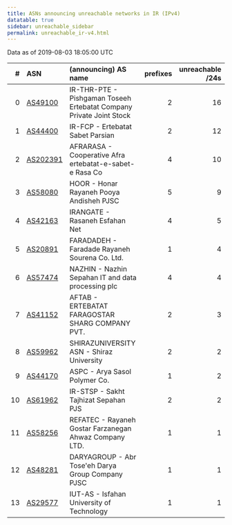 ```yaml
---
title: ASNs announcing unreachable networks in IR (IPv4)
datatable: true
sidebar: unreachable_sidebar
permalink: unreachable_ir-v4.html
---
```


Data as of 2019-08-03 18:05:00 UTC


<div class="datatable-begin"></div>

|   # | ASN                                      | (announcing) AS name                                                |   prefixes |   unreachable /24s |
|----:|:-----------------------------------------|:--------------------------------------------------------------------|-----------:|-------------------:|
|   0 | [AS49100](unreachable_AS49100-v4.html)   | IR-THR-PTE - Pishgaman Toseeh Ertebatat Company Private Joint Stock |          2 |                 16 |
|   1 | [AS44400](unreachable_AS44400-v4.html)   | IR-FCP - Ertebatat Sabet Parsian                                    |          2 |                 12 |
|   2 | [AS202391](unreachable_AS202391-v4.html) | AFRARASA - Cooperative Afra ertebatat-e-sabet-e Rasa Co             |          4 |                 10 |
|   3 | [AS58080](unreachable_AS58080-v4.html)   | HOOR - Honar Rayaneh Pooya Andisheh PJSC                            |          5 |                  9 |
|   4 | [AS42163](unreachable_AS42163-v4.html)   | IRANGATE - Rasaneh Esfahan Net                                      |          4 |                  5 |
|   5 | [AS20891](unreachable_AS20891-v4.html)   | FARADADEH - Faradade Rayaneh Sourena Co. Ltd.                       |          1 |                  4 |
|   6 | [AS57474](unreachable_AS57474-v4.html)   | NAZHIN - Nazhin Sepahan IT and data processing plc                  |          4 |                  4 |
|   7 | [AS41152](unreachable_AS41152-v4.html)   | AFTAB - ERTEBATAT FARAGOSTAR SHARG COMPANY PVT.                     |          2 |                  3 |
|   8 | [AS59962](unreachable_AS59962-v4.html)   | SHIRAZUNIVERSITY ASN - Shiraz University                            |          2 |                  2 |
|   9 | [AS44170](unreachable_AS44170-v4.html)   | ASPC - Arya Sasol Polymer Co.                                       |          1 |                  2 |
|  10 | [AS61962](unreachable_AS61962-v4.html)   | IR-STSP - Sakht Tajhizat Sepahan PJS                                |          2 |                  2 |
|  11 | [AS58256](unreachable_AS58256-v4.html)   | REFATEC - Rayaneh Gostar Farzanegan Ahwaz Company LTD.              |          1 |                  1 |
|  12 | [AS48281](unreachable_AS48281-v4.html)   | DARYAGROUP - Abr Tose'eh Darya Group Company PJSC                   |          1 |                  1 |
|  13 | [AS29577](unreachable_AS29577-v4.html)   | IUT-AS - Isfahan University of Technology                           |          1 |                  1 |

<div class="datatable-end"></div>